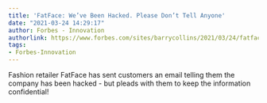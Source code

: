 ```yaml
---
title: 'FatFace: We’ve Been Hacked. Please Don’t Tell Anyone'
date: "2021-03-24 14:29:17"
author: Forbes - Innovation
authorlink: https://www.forbes.com/sites/barrycollins/2021/03/24/fatface-weve-been-hacked-please-dont-tell-anyone/
tags:
- Forbes-Innovation
---
```

Fashion retailer FatFace has sent customers an email telling them the company has been hacked - but pleads with them to keep the information confidential!
